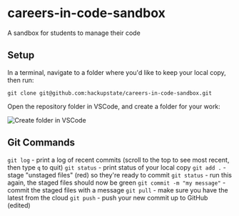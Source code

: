 # careers-in-code-sandbox
A sandbox for students to manage their code

## Setup

In a terminal, navigate to a folder where you'd like to keep your local copy, then run:

```
git clone git@github.com:hackupstate/careers-in-code-sandbox.git
```

Open the repository folder in VSCode, and create a folder for your work:

![Create folder in VSCode](https://imgur.com/download/fSJkE4v)

## Git Commands

`git log` - print a log of recent commits (scroll to the top to see most recent, then type `q` to quit)
`git status` - print status of your local copy
`git add .` - stage "unstaged files" (red) so they're ready to commit
`git status` - run this again, the staged files should now be green
`git commit -m "my message"` - commit the staged files with a message
`git pull` - make sure you have the latest from the cloud
`git push` - push your new commit up to GitHub (edited) 
